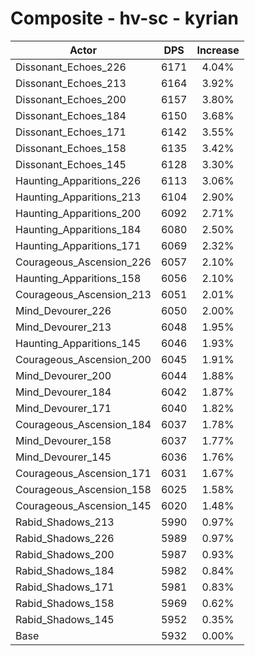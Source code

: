 # Composite - hv-sc - kyrian
| Actor | DPS | Increase |
|---|:---:|:---:|
|Dissonant_Echoes_226|6171|4.04%|
|Dissonant_Echoes_213|6164|3.92%|
|Dissonant_Echoes_200|6157|3.80%|
|Dissonant_Echoes_184|6150|3.68%|
|Dissonant_Echoes_171|6142|3.55%|
|Dissonant_Echoes_158|6135|3.42%|
|Dissonant_Echoes_145|6128|3.30%|
|Haunting_Apparitions_226|6113|3.06%|
|Haunting_Apparitions_213|6104|2.90%|
|Haunting_Apparitions_200|6092|2.71%|
|Haunting_Apparitions_184|6080|2.50%|
|Haunting_Apparitions_171|6069|2.32%|
|Courageous_Ascension_226|6057|2.10%|
|Haunting_Apparitions_158|6056|2.10%|
|Courageous_Ascension_213|6051|2.01%|
|Mind_Devourer_226|6050|2.00%|
|Mind_Devourer_213|6048|1.95%|
|Haunting_Apparitions_145|6046|1.93%|
|Courageous_Ascension_200|6045|1.91%|
|Mind_Devourer_200|6044|1.88%|
|Mind_Devourer_184|6042|1.87%|
|Mind_Devourer_171|6040|1.82%|
|Courageous_Ascension_184|6037|1.78%|
|Mind_Devourer_158|6037|1.77%|
|Mind_Devourer_145|6036|1.76%|
|Courageous_Ascension_171|6031|1.67%|
|Courageous_Ascension_158|6025|1.58%|
|Courageous_Ascension_145|6020|1.48%|
|Rabid_Shadows_213|5990|0.97%|
|Rabid_Shadows_226|5989|0.97%|
|Rabid_Shadows_200|5987|0.93%|
|Rabid_Shadows_184|5982|0.84%|
|Rabid_Shadows_171|5981|0.83%|
|Rabid_Shadows_158|5969|0.62%|
|Rabid_Shadows_145|5952|0.35%|
|Base|5932|0.00%|
